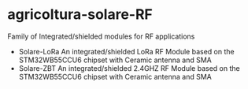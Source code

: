 # agricoltura-solare-RF
Family of Integrated/shielded modules for RF applications
- Solare-LoRa
An integrated/shielded LoRa RF Module based on the STM32WB55CCU6 chipset with Ceramic antenna and SMA
- Solare-ZBT
An integrated/shielded 2.4GHZ RF Module based on the STM32WB55CCU6 chipset with Ceramic antenna and SMA
